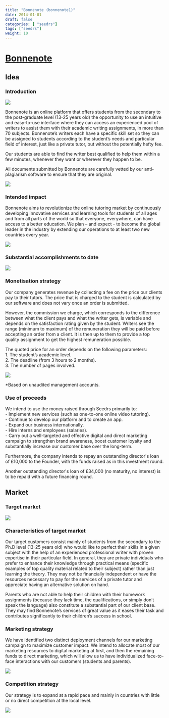 ```yaml
---
title: "Bonnenote (bonnenote1)"
date: 2014-01-01
draft: false
categories: [ "seedrs"]
tags: ["seedrs"]
weight: 10
---
```


# [Bonnenote](https://www.seedrs.com/bonnenote1)

## Idea

### Introduction

![](/img/seedrs/uploads/startup/section_image/image/13526/93uq303zfp8twfljnsr00oaq0kkh1n/citationForbes.png?rect=66%2C0%2C512%2C78&w=600&fit=clip&s=af478ce167a46087054f4026396ce4ed)

Bonnenote is an online platform that offers students from the secondary to the post-graduate level (13-25 years old) the opportunity to use an intuitive and easy-to-use interface where they can access an experienced pool of writers to assist them with their academic writing assignments, in more than 70 subjects. Bonnenote’s writers each have a specific skill set so they can be assigned to students according to the student’s needs and particular field of interest, just like a private tutor, but without the potentially hefty fee.

Our students are able to find the writer best qualified to help them within a few minutes, whenever they want or wherever they happen to be.

All documents submitted by Bonnenote are carefully vetted by our anti-plagiarism software to ensure that they are original.

![](/img/seedrs/uploads/startup/section_image/image/13510/t1afe4x8rz61s3wd1zjgv4fsp0dtumf/3mins2.jpg?rect=0%2C0%2C1200%2C2694&w=600&fit=clip&s=a9ed328bcfafba6673d97fb70f6e20c2)

### Intended impact

Bonnenote aims to revolutionize the online tutoring market by continuously developing innovative services and learning tools for students of all ages and from all parts of the world so that everyone, everywhere, can have access to a better education. We plan – and expect - to become the global leader in the industry by extending our operations to at least two new countries every year.

![](/img/seedrs/uploads/startup/section_image/image/13506/ghp3fmd9kfiiba762lur3f4sgd7jce4/ourgoals2.png?rect=0%2C0%2C660%2C660&w=600&fit=clip&s=4a97b6a7fff707815582032a0a1403d5)

### Substantial accomplishments to date

![](/img/seedrs/uploads/startup/section_image/image/13504/skhltu4mpefe4qnx8zfw3q3kgp6lyoe/Kpi2.png?rect=-4%2C0%2C660%2C927&w=600&fit=clip&s=5f36b14e6270f6186a785534e388d158)

### Monetisation strategy

Our company generates revenue by collecting a fee on the price our clients pay to their tutors. The price that is charged to the student is calculated by our software and does not vary once an order is submitted.

However, the commission we charge, which corresponds to the difference between what the client pays and what the writer gets, is variable and depends on the satisfaction rating given by the student. Writers see the range (minimum to maximum) of the remuneration they will be paid before accepting an order from a client. It is then up to them to provide a top quality assignment to get the highest remuneration possible.

The quoted price for an order depends on the following parameters: <br>1. The student’s academic level. <br>2. The deadline (from 3 hours to 2 months). <br>3. The number of pages involved.

![](/img/seedrs/uploads/startup/section_image/image/13505/ke89re1sdw0ernnh2vv8ckqe8q1wwzp/Average.png?w=600&fit=clip&s=9e7d309fb73ade6d0b815c63d09279ef)

*Based on unaudited management accounts.

### Use of proceeds

We intend to use the money raised through Seedrs primarily to: <br>- Implement new services (such as one-to-one online video tutoring). <br>- Continue to develop our platform and to create an app. <br>- Expand our business internationally. <br>- Hire interns and employees (salaries). <br>- Carry out a well-targeted and effective digital and direct marketing campaign to strengthen brand awareness, boost customer loyalty and substantially increase our customer base over the long-term.

Furthermore, the company intends to repay an outstanding director's loan of £10,000 to the Founder, with the funds raised as in this investment round.

Another outstanding director's loan of £34,000 (no maturity, no interest) is to be repaid with a future financing round.

## Market

### Target market

![](https://seedrs.imgix.net/uploads/startup/section_image/image/13507/24l7ci9ifuzgar6ev9zxsl8bn8gpxdr/target2.png?rect=0%2C6%2C660%2C599&w=600&fit=clip&s=723441c84b82724a25750e6b31e05f03)

### Characteristics of target market

Our target customers consist mainly of students from the secondary to the Ph.D level (13-25 years old) who would like to perfect their skills in a given subject with the help of an experienced professional writer with proven expertise in their particular field. In general, they are private individuals who prefer to enhance their knowledge through practical means (specific examples of top quality material related to their subject) rather than just learning the theory. They may not be financially independent or have the resources necessary to pay for the services of a private tutor and appreciate having an alternative solution on hand.

Parents who are not able to help their children with their homework assignments (because they lack time, the qualifications, or simply don’t speak the language) also constitute a substantial part of our client base. They may find Bonnenote’s services of great value as it eases their task and contributes significantly to their children’s success in school.

### Marketing strategy

We have identified two distinct deployment channels for our marketing campaign to maximize customer impact. We intend to allocate most of our marketing resources to digital marketing at first, and then the remaining funds to direct marketing, which will allow us to have individualized face-to-face interactions with our customers (students and parents).

![](https://seedrs.imgix.net/uploads/startup/section_image/image/13508/d2fjdqwlg85uwiu7pmxyyhmhhwst8hp/Marketing_campaign2.png?rect=0%2C0%2C660%2C956&w=600&fit=clip&s=d90cd3162167ed36e1425025af5f6e39)

### Competition strategy

Our strategy is to expand at a rapid pace and mainly in countries with little or no direct competition at the local level.

![](https://seedrs.imgix.net/uploads/startup/section_image/image/13509/207h0j3wi5h9k24p400xx96dvjwfk3n/ExpansionStrategy.png?rect=0%2C0%2C660%2C770&w=600&fit=clip&s=b48c9215c869e942087682124b38720f)

